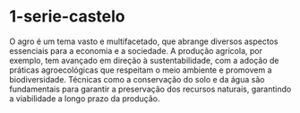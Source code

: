 # 1-serie-castelo
O agro é um tema vasto e multifacetado, que abrange diversos aspectos essenciais para a economia e a sociedade. A produção agrícola, por exemplo, tem avançado em direção à sustentabilidade, com a adoção de práticas agroecológicas que respeitam o meio ambiente e promovem a biodiversidade. Técnicas como a conservação do solo e da água são fundamentais para garantir a preservação dos recursos naturais, garantindo a viabilidade a longo prazo da produção.
